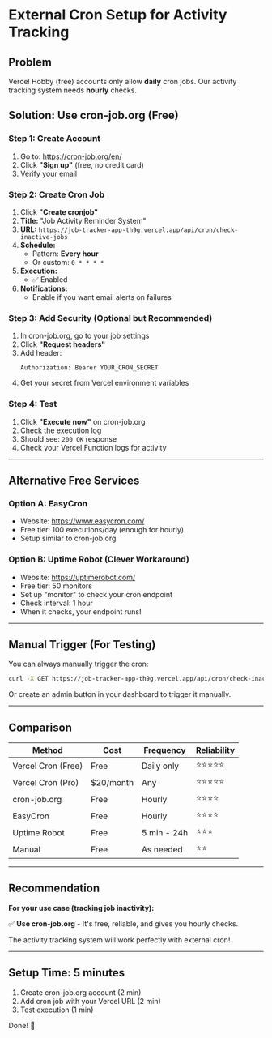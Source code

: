 # External Cron Setup for Activity Tracking

## Problem
Vercel Hobby (free) accounts only allow **daily** cron jobs.
Our activity tracking system needs **hourly** checks.

## Solution: Use cron-job.org (Free)

### Step 1: Create Account
1. Go to: https://cron-job.org/en/
2. Click **"Sign up"** (free, no credit card)
3. Verify your email

### Step 2: Create Cron Job
1. Click **"Create cronjob"**
2. **Title:** "Job Activity Reminder System"
3. **URL:** `https://job-tracker-app-th9g.vercel.app/api/cron/check-inactive-jobs`
4. **Schedule:** 
   - Pattern: **Every hour**
   - Or custom: `0 * * * *`
5. **Execution:** 
   - ✅ Enabled
6. **Notifications:** 
   - Enable if you want email alerts on failures

### Step 3: Add Security (Optional but Recommended)
1. In cron-job.org, go to your job settings
2. Click **"Request headers"**
3. Add header:
   ```
   Authorization: Bearer YOUR_CRON_SECRET
   ```
4. Get your secret from Vercel environment variables

### Step 4: Test
1. Click **"Execute now"** on cron-job.org
2. Check the execution log
3. Should see: `200 OK` response
4. Check your Vercel Function logs for activity

---

## Alternative Free Services

### Option A: EasyCron
- Website: https://www.easycron.com/
- Free tier: 100 executions/day (enough for hourly)
- Setup similar to cron-job.org

### Option B: Uptime Robot (Clever Workaround)
- Website: https://uptimerobot.com/
- Free tier: 50 monitors
- Set up "monitor" to check your cron endpoint
- Check interval: 1 hour
- When it checks, your endpoint runs!

---

## Manual Trigger (For Testing)

You can always manually trigger the cron:

```bash
curl -X GET https://job-tracker-app-th9g.vercel.app/api/cron/check-inactive-jobs
```

Or create an admin button in your dashboard to trigger it manually.

---

## Comparison

| Method | Cost | Frequency | Reliability |
|--------|------|-----------|-------------|
| Vercel Cron (Free) | Free | Daily only | ⭐⭐⭐⭐⭐ |
| Vercel Cron (Pro) | $20/month | Any | ⭐⭐⭐⭐⭐ |
| cron-job.org | Free | Hourly | ⭐⭐⭐⭐ |
| EasyCron | Free | Hourly | ⭐⭐⭐⭐ |
| Uptime Robot | Free | 5 min - 24h | ⭐⭐⭐ |
| Manual | Free | As needed | ⭐⭐ |

---

## Recommendation

**For your use case (tracking job inactivity):**

✅ **Use cron-job.org** - It's free, reliable, and gives you hourly checks.

The activity tracking system will work perfectly with external cron!

---

## Setup Time: 5 minutes
1. Create cron-job.org account (2 min)
2. Add cron job with your Vercel URL (2 min)
3. Test execution (1 min)

Done! 🎉
